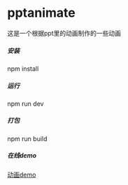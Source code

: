 # pptanimate

这是一个根据ppt里的动画制作的一些动画

##### 安装
npm install

##### 运行
npm run dev

##### 打包
npm run build

##### 在线demo
[动画demo](https://jsut-start.github.io/pptAnimateDemo/index.html)
